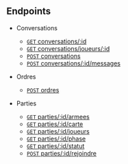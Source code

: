 ## Endpoints

- Conversations
	- [<code>GET</code> conversations/:id](endpoints/conversations/GET_conversations_id.md)
	- [<code>GET</code> conversations/joueurs/:id](endpoints/conversations/GET_conversations_joueurs_id.md)
	- [<code>POST</code> conversations](endpoints/conversations/POST_conversations.md)
	- [<code>POST</code> conversations/:id/messages](endpoints/conversations/POST_conversations_id_conversation_messages.md)

- Ordres
	- [<code>POST</code> ordres](endpoints/ordres/POST_ordres.md)

- Parties
	- [<code>GET</code> parties/:id/armees](endpoints/parties/GET_parties_id_armees.md)
	- [<code>GET</code> parties/:id/carte](endpoints/parties/GET_parties_id_carte.md)
	- [<code>GET</code> parties/:id/joueurs](endpoints/parties/GET_parties_id_joueurs.md)
	- [<code>GET</code> parties/:id/phase](endpoints/parties/GET_parties_id_phase.md)
	- [<code>GET</code> parties/:id/statut](endpoints/parties/GET_parties_id_statut.md)
	- [<code>POST</code> parties/:id/rejoindre](endpoints/parties/POST_parties_id_rejoindre.md)

